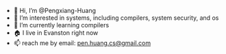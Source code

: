 - 👋 Hi, I’m @Pengxiang-Huang
- 👀 I’m interested in systems, including compilers, system security, and os
- 🌱 I’m currently learning compilers 
- 🏠 I live in Evanston right now
- 📫 reach me by email: pen.huang.cs@gmail.com
